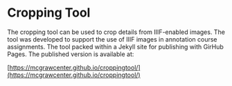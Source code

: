 # Cropping Tool

The cropping tool can be used to crop details from IIIF-enabled images.  The tool was developed to support the use of IIIF images in annotation course assignments. The tool packed within a Jekyll site for publishing with GirHub Pages. The published version is available at: 

[https://mcgrawcenter.github.io/croppingtool/](https://mcgrawcenter.github.io/croppingtool/)
